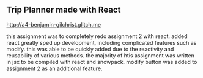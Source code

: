 
## Trip Planner made with React

http://a4-benjamin-gilchrist.glitch.me

this assignment was to completely redo assignment 2 with react.
added react greatly sped up development, including complicated features such as modify.
this was able to be quickly added due to the reactivity and reusability of various methods. 
the majority of htis assignment was written in jsx to be compiled with react and snowpack.
modify button was added to assignment 2 as an additional feature.
